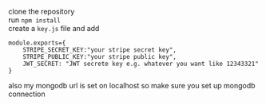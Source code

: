 clone the repository 
<br> run ```npm install```<br>
create a ```key.js``` file
and add<br>
```
module.exports={
    STRIPE_SECRET_KEY:"your stripe secret key",
    STRIPE_PUBLIC_KEY:"your stripe public key",
    JWT_SECRET: "JWT secrete key e.g. whatever you want like 12343321"
}
```
also my mongodb url  is set  on localhost so make sure you set up mongodb connection
